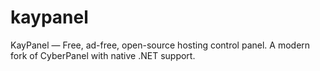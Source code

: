# kaypanel
KayPanel — Free, ad-free, open-source hosting control panel. A modern fork of CyberPanel with native .NET support.
